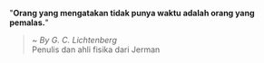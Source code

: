 "**Orang yang mengatakan tidak punya waktu adalah orang yang pemalas.**"

> ~ _By G. C. Lichtenberg_  
Penulis dan ahli fisika dari Jerman
